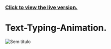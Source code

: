 ### [Click to view the live version.](https://www.jvsdo.com/projects/Text-Typing-Animation.-main/)
# Text-Typing-Animation.
![Sem título](https://github.com/jvsdo/Text-Typing-Animation./assets/46056798/c53a1855-e70a-42f8-a2ba-4c40134b916e)
